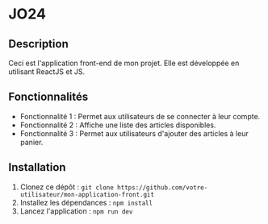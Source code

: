 # JO24

## Description
Ceci est l'application front-end de mon projet. Elle est développée en utilisant ReactJS et JS.

## Fonctionnalités
- Fonctionnalité 1 : Permet aux utilisateurs de se connecter à leur compte.
- Fonctionnalité 2 : Affiche une liste des articles disponibles.
- Fonctionnalité 3 : Permet aux utilisateurs d'ajouter des articles à leur panier.

## Installation
1. Clonez ce dépôt : `git clone https://github.com/votre-utilisateur/mon-application-front.git`
2. Installez les dépendances : `npm install`
3. Lancez l'application : `npm run dev `




